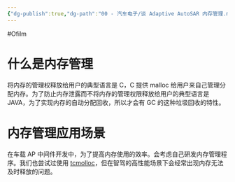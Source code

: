 ```yaml
---
{"dg-publish":true,"dg-path":"00 - 汽车电子/谈 Adaptive AutoSAR 内存管理.md","permalink":"/00 - 汽车电子/谈 Adaptive AutoSAR 内存管理/","created":"2022-07-21T23:09:21.000+08:00","updated":"2024-11-22T17:43:02.170+08:00"}
---
```


#Ofilm

# 什么是内存管理

将内存的管理权释放给用户的典型语言是 C，C 提供 malloc 给用户来自己管理分配内存。为了防止内存泄露而不将内存的管理权限释放给用户的典型语言是 JAVA，为了实现内存的自动分配回收，所以才会有 GC 的这种垃圾回收的特性。

# 内存管理应用场景

在车载 AP 中间件开发中，为了提高内存使用的效率。会考虑自己研发内存管理程序。我们也尝试过使用 [tcmolloc](https://github.com/google/tcmalloc)，但在智驾的高性能场景下会经常出现内存无法及时释放的问题。

